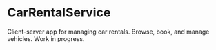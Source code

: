 # CarRentalService
Client-server app for managing car rentals. Browse, book, and manage vehicles. Work in progress.

